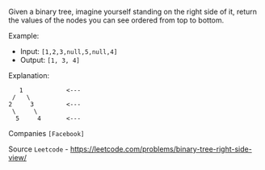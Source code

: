 Given a binary tree, imagine yourself standing on the right side of it, return the values of the nodes you can see ordered from top to bottom.

Example:
 - Input: `[1,2,3,null,5,null,4]`
 - Output: `[1, 3, 4]`

Explanation:
```
   1            <---
 /   \
2     3         <---
 \     \
  5     4       <---
```

Companies `[Facebook]`

Source `Leetcode` - https://leetcode.com/problems/binary-tree-right-side-view/
